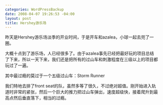 ```yaml
--- 
categories: WordPressBackup
date: 2008-04-07 19:26:53 -04:00
layout: post
title: Hershey游乐场
---
```

昨天是Hershey游乐场淡季的开业时间，于是开车和azalea，小球一起去兜了一圈。

大概十点到了游乐场，人已经很多了。由于azalea事先已经把最好玩的项目总结了下来，所以一天下来，我们还是把所有的过山车和刺激程度在三级以上的项目都玩过了一遍。

其中最过瘾的莫过于一个五级过山车：Storm Runner

我们特地去排了front seat的队，虽然多等了很久，不过绝对超值。刚开始进入轨道时非常的紧张，然后一个巨大的推力把过山车弹出，速度超级快，接着爬升到最高点然后垂直落下，相当的过瘾。
